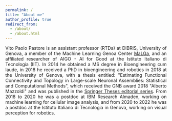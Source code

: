 ```yaml
---
permalink: /
title: "About me"
author_profile: true
redirect_from: 
  - /about/
  - /about.html
---
```

<div style="text-align: justify;">
Vito Paolo Pastore is an assistant professor (RTDa) at DIBRIS, University of Genova, a member of the Machine Learning Genoa Center <a href="https://malga.unige.it/">MaLGa</a>, and an affiliated researcher of AIGO - AI for Good at the Istituto Italiano di Tecnologia (IIT). In 2014 he obtained a MS degree in Bioengineering cum laude, in 2018 he received a PhD in bioengineering and robotics in 2018 at the University of Genova, with a thesis entitled: "Estimating Functional Connectivity and Topology in Large-scale Neuronal Assemblies: Statistical and Computational Methods", which received the GNB award 2018 "Alberto Mazzoldi" and was published in the <a href="https://link.springer.com/book/10.1007/978-3-030-59042-0"> Springer Theses editorial series</a>. From 2018 to 2020 he was a postdoc at IBM Research Almaden, working on machine learning for cellular image analysis, and from 2020 to 2022 he was a postdoc at the Istituto Italiano di Tecnologia in Genova, working on visual perception for robotics.
</div>

